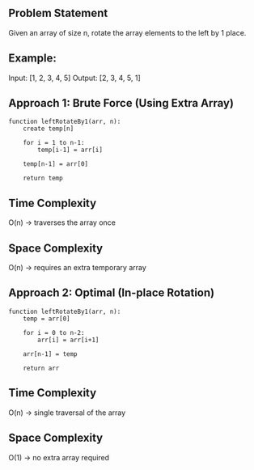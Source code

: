 ## Problem Statement
Given an array of size n, rotate the array elements to the left by 1 place.

## Example:

Input:  [1, 2, 3, 4, 5]
Output: [2, 3, 4, 5, 1]

## Approach 1: Brute Force (Using Extra Array)
```
function leftRotateBy1(arr, n):
    create temp[n]

    for i = 1 to n-1:
        temp[i-1] = arr[i]

    temp[n-1] = arr[0]

    return temp
```
## Time Complexity

O(n) → traverses the array once

## Space Complexity

O(n) → requires an extra temporary array




## Approach 2: Optimal (In-place Rotation)
```
function leftRotateBy1(arr, n):
    temp = arr[0]

    for i = 0 to n-2:
        arr[i] = arr[i+1]

    arr[n-1] = temp

    return arr
```
## Time Complexity

O(n) → single traversal of the array

## Space Complexity

O(1) → no extra array required